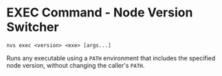# EXEC Command - Node Version Switcher

    nvs exec <version> <exe> [args...]

Runs any executable using a `PATH` environment that includes the specified node version, without changing the caller's `PATH`.
